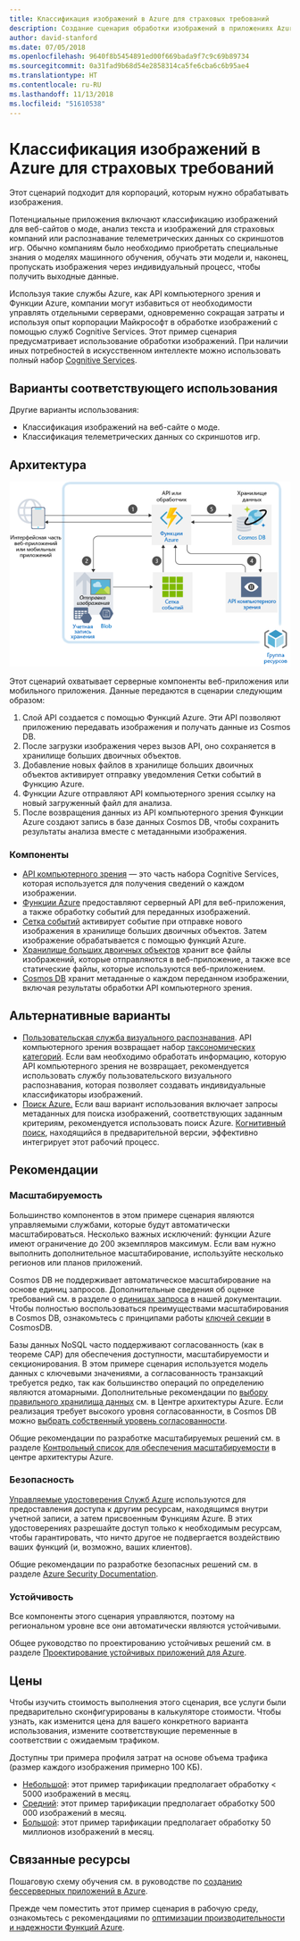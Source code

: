 ```yaml
---
title: Классификация изображений в Azure для страховых требований
description: Создание сценария обработки изображений в приложениях Azure.
author: david-stanford
ms.date: 07/05/2018
ms.openlocfilehash: 9640f8b5454891ed00f669bada9f7c9c69b89734
ms.sourcegitcommit: 0a31fad9b68d54e2858314ca5fe6cba6c6b95ae4
ms.translationtype: HT
ms.contentlocale: ru-RU
ms.lasthandoff: 11/13/2018
ms.locfileid: "51610538"
---
```

# <a name="image-classification-for-insurance-claims-on-azure"></a>Классификация изображений в Azure для страховых требований

Этот сценарий подходит для корпораций, которым нужно обрабатывать изображения.

Потенциальные приложения включают классификацию изображений для веб-сайтов о моде, анализ текста и изображений для страховых компаний или распознавание телеметрических данных со скриншотов игр. Обычно компаниям было необходимо приобретать специальные знания о моделях машинного обучения, обучать эти модели и, наконец, пропускать изображения через индивидуальный процесс, чтобы получить выходные данные.

Используя такие службы Azure, как API компьютерного зрения и Функции Azure, компании могут избавиться от необходимости управлять отдельными серверами, одновременно сокращая затраты и используя опыт корпорации Майкрософт в обработке изображений с помощью служб Cognitive Services. Этот пример сценария предусматривает использование обработки изображений. При наличии иных потребностей в искусственном интеллекте можно использовать полный набор [Cognitive Services](/azure/#pivot=products&panel=ai).

## <a name="relevant-use-cases"></a>Варианты соответствующего использования

Другие варианты использования:

* Классификация изображений на веб-сайте о моде.
* Классификация телеметрических данных со скриншотов игр.

## <a name="architecture"></a>Архитектура

![Архитектура для классификации изображений][architecture]

Этот сценарий охватывает серверные компоненты веб-приложения или мобильного приложения. Данные передаются в сценарии следующим образом:

1. Слой API создается с помощью Функций Azure. Эти API позволяют приложению передавать изображения и получать данные из Cosmos DB.
2. После загрузки изображения через вызов API, оно сохраняется в хранилище больших двоичных объектов.
3. Добавление новых файлов в хранилище больших двоичных объектов активирует отправку уведомления Сетки событий в Функцию Azure.
4. Функции Azure отправляют API компьютерного зрения ссылку на новый загруженный файл для анализа.
5. После возвращения данных из API компьютерного зрения Функции Azure создают запись в базе данных Cosmos DB, чтобы сохранить результаты анализа вместе с метаданными изображения.

### <a name="components"></a>Компоненты

* [API компьютерного зрения](/azure/cognitive-services/computer-vision/home) — это часть набора Cognitive Services, которая используется для получения сведений о каждом изображении.
* [Функции Azure](/azure/azure-functions/functions-overview) предоставляют серверный API для веб-приложения, а также обработку событий для переданных изображений.
* [Сетка событий](/azure/event-grid/overview) активирует событие при отправке нового изображения в хранилище больших двоичных объектов. Затем изображение обрабатывается с помощью функций Azure.
* [Хранилище больших двоичных объектов](/azure/storage/blobs/storage-blobs-introduction) хранит все файлы изображений, которые отправляются в веб-приложение, а также все статические файлы, которые используются веб-приложением.
* [Cosmos DB](/azure/cosmos-db/introduction) хранит метаданные о каждом переданном изображении, включая результаты обработки API компьютерного зрения.

## <a name="alternatives"></a>Альтернативные варианты

* [Пользовательская служба визуального распознавания](/azure/cognitive-services/custom-vision-service/home). API компьютерного зрения возвращает набор [таксономических категорий][cv-categories]. Если вам необходимо обработать информацию, которую API компьютерного зрения не возвращает, рекомендуется использовать службу пользовательского визуального распознавания, которая позволяет создавать индивидуальные классификаторы изображений.
* [Поиск Azure.](/azure/search/search-what-is-azure-search) Если ваш вариант использования включает запросы метаданных для поиска изображений, соответствующих заданным критериям, рекомендуется использовать поиск Azure. [Когнитивный поиск](/azure/search/cognitive-search-concept-intro), находящийся в предварительной версии, эффективно интегрирует этот рабочий процесс.

## <a name="considerations"></a>Рекомендации

### <a name="scalability"></a>Масштабируемость

Большинство компонентов в этом примере сценария являются управляемыми службами, которые будут автоматически масштабироваться. Несколько важных исключений: функции Azure имеют ограничение до 200 экземпляров максимум. Если вам нужно выполнить дополнительное масштабирование, используйте несколько регионов или планов приложений.

Cosmos DB не поддерживает автоматическое масштабирование на основе единиц запросов. Дополнительные сведения об оценке требований см. в разделе о [единицах запроса](/azure/cosmos-db/request-units) в нашей документации. Чтобы полностью воспользоваться преимуществами масштабирования в Cosmos DB, ознакомьтесь с принципами работы [ключей секции](/azure/cosmos-db/partition-data) в CosmosDB.

Базы данных NoSQL часто поддерживают согласованность (как в теореме CAP) для обеспечения доступности, масштабируемости и секционирования. В этом примере сценария используется модель данных с ключевыми значениями, а согласованность транзакций требуется редко, так как большинство операций по определению являются атомарными. Дополнительные рекомендации по [выбору правильного хранилища данных](../../guide/technology-choices/data-store-overview.md) см. в Центре архитектуры Azure. Если реализация требует высокого уровня согласованности, в Cosmos DB можно [выбрать собственный уровень согласованности](/azure/cosmos-db/consistency-levels).

Общие рекомендации по разработке масштабируемых решений см. в разделе [Контрольный список для обеспечения масштабируемости][scalability] в центре архитектуры Azure.

### <a name="security"></a>Безопасность

[Управляемые удостоверения Служб Azure][msi] используются для предоставления доступа к другим ресурсам, находящимся внутри учетной записи, а затем присвоенным Функциям Azure. В этих удостоверениях разрешайте доступ только к необходимым ресурсам, чтобы гарантировать, что ничто другое не подвергается воздействию ваших функций (и, возможно, ваших клиентов).

Общие рекомендации по разработке безопасных решений см. в разделе [Azure Security Documentation][security].

### <a name="resiliency"></a>Устойчивость

Все компоненты этого сценария управляются, поэтому на региональном уровне все они автоматически являются устойчивыми.

Общее руководство по проектированию устойчивых решений см. в разделе [Проектирование устойчивых приложений для Azure][resiliency].

## <a name="pricing"></a>Цены

Чтобы изучить стоимость выполнения этого сценария, все услуги были предварительно сконфигурированы в калькуляторе стоимости. Чтобы узнать, как изменится цена для вашего конкретного варианта использования, измените соответствующие переменные в соответствии с ожидаемым трафиком.

Доступны три примера профиля затрат на основе объема трафика (размер каждого изображения примерно 100 КБ).

* [Небольшой][small-pricing]: этот пример тарификации предполагает обработку &lt; 5000 изображений в месяц.
* [Средний][medium-pricing]: этот пример тарификации предполагает обработку 500 000 изображений в месяц.
* [Большой][large-pricing]: этот пример тарификации предполагает обработку 50 миллионов изображений в месяц.

## <a name="related-resources"></a>Связанные ресурсы

Пошаговую схему обучения см. в руководстве по [созданию бессерверных приложений в Azure][serverless].

Прежде чем поместить этот пример сценария в рабочую среду, ознакомьтесь с рекомендациями по [оптимизации производительности и надежности Функций Azure][functions-best-practices].

<!-- links -->
[architecture]: ./media/architecture-intelligent-apps-image-processing.png
[small-pricing]: https://azure.com/e/f9b59d238b43423683db73f4a31dc380
[medium-pricing]: https://azure.com/e/7c7fc474db344b87aae93bc29ae27108
[large-pricing]: https://azure.com/e/cbadbca30f8640d6a061f8457a74ba7d
[cognitive-search]: /azure/search/cognitive-search-concept-intro
[serverless]: /azure/functions/tutorial-static-website-serverless-api-with-database
[cv-categories]: /azure/cognitive-services/computer-vision/home#the-86-category-concept
[resiliency]: /azure/architecture/resiliency/
[security]: /azure/security/
[scalability]: /azure/architecture/checklist/scalability
[functions-best-practices]: /azure/azure-functions/functions-best-practices
[msi]: /azure/app-service/app-service-managed-service-identity
